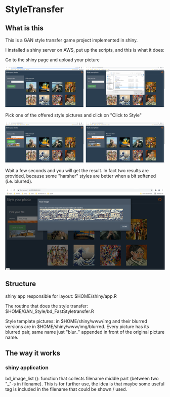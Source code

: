 # StyleTransfer

## What is this

This is a GAN style transfer game project implemented in shiny.

I installed a shiny server on AWS, put up the scripts, and this is what it does:

Go to the shiny page and upload your picture

![Go to page and upload your picture](https://github.com/imreboda/StyleTransfer/blob/main/illustration/steps_12.png?raw=true)


Pick one of the offered style pictures and click on "Click to Style"

![Select a style and "Click to Style"](https://github.com/imreboda/StyleTransfer/blob/main/illustration/steps_34.png?raw=true)


Wait a few seconds and you will get the result. In fact two results are provided, because some "harsher" styles are better when a bit softened (i.e. blurred).

![Wait a few seconds for the result](https://github.com/imreboda/StyleTransfer/blob/main/illustration/steps_5.png?raw=true)


## Structure

shiny app responsible for layout: $HOME/shiny/app.R

The routine that does the style transfer: $HOME/GAN_Style/bd_FastStyletransfer.R

Style template pictures: in $HOME/shiny/www/img and their blurred versions are in $HOME/shiny/www/img/blurred. Every picture has its blurred pair, same name just "blur_" appended in front of the original picture name.


## The way it works

### shiny application

bd_image_list (): function that collects filename middle part (between two "_"-s in filename). This is for further use, the idea is that maybe some useful tag is included in the filename that could be shown / used.
